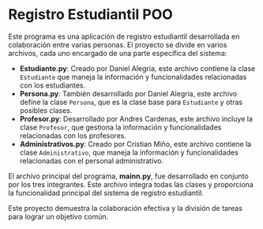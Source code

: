 # Registro Estudiantil POO

Este programa es una aplicación de registro estudiantil desarrollada en colaboración entre varias personas. El proyecto se divide en varios archivos, cada uno encargado de una parte específica del sistema:

- **Estudiante.py**: Creado por Daniel Alegria, este archivo contiene la clase `Estudiante` que maneja la información y funcionalidades relacionadas con los estudiantes.
- **Persona.py**: También desarrollado por Daniel Alegria, este archivo define la clase `Persona`, que es la clase base para `Estudiante` y otras posibles clases.
- **Profesor.py**: Desarrollado por Andres Cardenas, este archivo incluye la clase `Profesor`, que gestiona la información y funcionalidades relacionadas con los profesores.
- **Administrativos.py**: Creado por Cristian Miño, este archivo contiene la clase `Administrativo`, que maneja la información y funcionalidades relacionadas con el personal administrativo.

El archivo principal del programa, **mainn.py**, fue desarrollado en conjunto por los tres integrantes. Este archivo integra todas las clases y proporciona la funcionalidad principal del sistema de registro estudiantil.

Este proyecto demuestra la colaboración efectiva y la división de tareas para lograr un objetivo común.